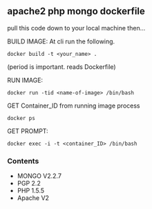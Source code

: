## apache2 php mongo dockerfile

pull this code down to your local machine then...	

 BUILD IMAGE:
 At cli run the following.
 ```
 docker build -t <your_name> .
 ```
 (period is important. reads Dockerfile)
 
 RUN IMAGE: 
 
 ```
 docker run -tid <name-of-image> /bin/bash
 ```
 GET Container_ID from running image process
 
 ```
 docker ps
 ```
 
 GET PROMPT:
 ```
 docker exec -i -t <container_ID> /bin/bash
 ```

### Contents

- MONGO V2.2.7
- PGP 2.2
- PHP 1.5.5
- Apache V2

